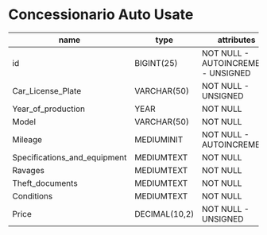 # Concessionario Auto Usate

| name                         | type          | attributes                          | key     | note |
| ---------------------------- | ------------- | ----------------------------------- | ------- | ---- |
| id                           | BIGINT(25)    | NOT NULL - AUTOINCREMENT - UNSIGNED | PRIMARY |      |
| Car_License_Plate            | VARCHAR(50)   | NOT NULL - UNSIGNED                 |         |      |
| Year_of_production           | YEAR          | NOT NULL                            |         |      |
| Model                        | VARCHAR(50)   | NOT NULL                            |         |      |
| Mileage                      | MEDIUMINIT    | NOT NULL - AUTOINCREMENT            |         |      |
| Specifications_and_equipment | MEDIUMTEXT    | NOT NULL                            |         |      |
| Ravages                      | MEDIUMTEXT    | NOT NULL                            |         |      |
| Theft_documents              | MEDIUMTEXT    | NOT NULL                            |         |      |
| Conditions                   | MEDIUMTEXT    | NOT NULL                            |         |      |
| Price                        | DECIMAL(10,2) | NOT NULL - UNSIGNED                 |         |      |
